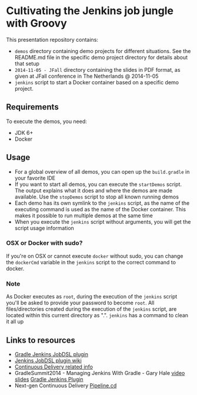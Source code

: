 Cultivating the Jenkins job jungle with Groovy
===================

This presentation repository contains:
- `demos` directory containing demo projects for different situations.
  See the README.md file in the specific demo project directory for details about that setup
- `2014-11-05 - JFall` directory containing the slides in PDF format, as given at JFall conference in The Netherlands @ 2014-11-05
- `jenkins` script to start a Docker container based on a specific demo project.

Requirements
------------

To execute the demos, you need:
- JDK 6+
- Docker


Usage
-----

- For a global overview of all demos, you can open up the `build.gradle` in your favorite IDE
- If you want to start all demos, you can execute the `startDemos` script. The output explains what it does and where the demos are made available. Use the `stopDemos` script to stop all known running demos
- Each demo has its own symlink to the `jenkins` script, as the name of the executing command is used as the name of the Docker container. This makes it possible to run multiple demos at the same time
- When you execute the `jenkins` script without arguments, you will get the script usage information

### OSX or Docker with sudo?

If you're on OSX or cannot execute `docker` without sudo, you can change the `dockerCmd` variable in the `jenkins` script to the correct command to docker.

### Note

As Docker executes as `root`, during the execution of the `jenkins` script you'll be asked to provide your password to become `root`.
All files/directories created during the execution of the `jenkins` script, are located within this current directory as ".<directory>". `jenkins` has a command to clean it all up

Links to resources
------------------

- [Gradle Jenkins JobDSL plugin](https://github.com/pvdissel/gradle-jenkins-jobdsl)
- [Jenkins JobDSL plugin wiki](https://github.com/jenkinsci/job-dsl-plugin/wiki)
- [Continuous Delivery related info](http://continuousdelivery.com)
- GradleSummit2014 - Managing Jenkins With Gradle - Gary Hale
  [video](https://www.youtube.com/watch?v=FGs6_D8ul60)
  [slides](https://speakerdeck.com/ghale/managing-jenkins-with-gradle)
  [Gradle Jenkins Plugin](https://github.com/ghale/gradle-jenkins-plugin)
- Next-gen Continuous Delivery [Pipeline.cd](http://pipeline.cd)

